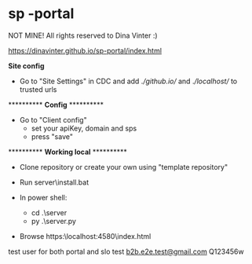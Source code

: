 # sp -portal

NOT MINE! All rights reserved to Dina Vinter :) 
 
https://dinavinter.github.io/sp-portal/index.html

 
**Site config**
* Go to "Site Settings" in CDC and add .*/github.io/* and .*/localhost/* to trusted urls
   
 
********** **Config** **********
* Go to "Client config"
    * set your apiKey, domain and sps
    * press "save"  

********** **Working local** **********
* Clone repository or create your own using "template repository"
* Run server\install.bat
* In power shell:
    * cd  .\server
    * py .\server.py

* Browse https:\\localhost:4580\index.html
     
    
 
test user for both portal and slo test
b2b.e2e.test@gmail.com
Q123456w

